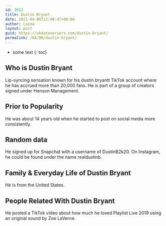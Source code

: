```yaml
---
id: 3912
title: Dustin Bryant
date: 2021-04-06T12:48:47+00:00
author: Laima
layout: post
guid: https://ukdataservers.com/dustin-bryant/
permalink: /04/06/dustin-bryant/
---
```


* some text
{: toc}


## Who is Dustin Bryant
                  
                  
                  
Lip-syncing sensation known for his dustin.bryantt TikTok account where he has accrued more than 20,000 fans. He is part of a group of creators signed under Henson Management.
                  
              
            
              
            
                
                
                
## Prior to Popularity
                  
                  
                  
He was about 14 years old when he started to post on social media more consistently.
                  
              
            
              
            
                
                
                
## Random data
                  
                  
                  
He signed up for Snapchat with a username of DustinB2k20. On Instagram, he could be found under the name realdustinb.
                  
              
            
              
            
                
                
                
## Family & Everyday Life of Dustin Bryant
                  
                  
                  
He is from the United States.
                  
              
            
              
            
                
                
                
## People Related With Dustin Bryant
                  
                  
                  
He posted a TikTok video about how much he loved Playlist Live 2019 using an original sound by Zoe LaVerne.
                  
              
            
              
            
                
              
            
              
              
            
            
              
            
          
          
          